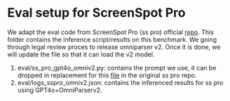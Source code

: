 # Eval setup for ScreenSpot Pro
We adapt the eval code from ScreenSpot Pro (ss pro) official [repo](https://github.com/likaixin2000/ScreenSpot-Pro-GUI-Grounding/tree/main). This folder contains the inference script/results on this benchmark. We going through legal review proces to release omniparser v2. Once it is done, we will update the file so that it can load the v2 model. 
1. eval/ss_pro_gpt4o_omniv2.py: contains the prompt we use, it can be dropped in replacement for this [file](https://github.com/likaixin2000/ScreenSpot-Pro-GUI-Grounding/blob/main/models/gpt4x.py) in the original ss pro repo.
2. eval/logs_sspro_omniv2.json: contains the inferenced results for ss pro using GPT4o+OmniParserv2. 
